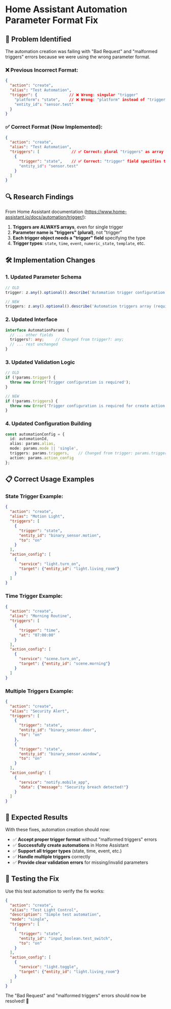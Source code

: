 # Home Assistant Automation Parameter Format Fix

## 🔧 **Problem Identified**

The automation creation was failing with "Bad Request" and "malformed triggers" errors because we were using the wrong parameter format.

### ❌ **Previous Incorrect Format:**
```json
{
  "action": "create",
  "alias": "Test Automation",
  "trigger": {              // ❌ Wrong: singular "trigger"
    "platform": "state",    // ❌ Wrong: "platform" instead of "trigger"
    "entity_id": "sensor.test"
  }
}
```

### ✅ **Correct Format (Now Implemented):**
```json
{
  "action": "create",
  "alias": "Test Automation", 
  "triggers": [              // ✅ Correct: plural "triggers" as array
    {
      "trigger": "state",    // ✅ Correct: "trigger" field specifies type
      "entity_id": "sensor.test"
    }
  ]
}
```

## 🔍 **Research Findings**

From Home Assistant documentation (https://www.home-assistant.io/docs/automation/trigger/):

1. **Triggers are ALWAYS arrays**, even for single trigger
2. **Parameter name is "triggers" (plural)**, not "trigger"
3. **Each trigger object needs a "trigger" field** specifying the type
4. **Trigger types**: `state`, `time`, `event`, `numeric_state`, `template`, etc.

## 🛠️ **Implementation Changes**

### 1. **Updated Parameter Schema**
```typescript
// OLD
trigger: z.any().optional().describe('Automation trigger configuration')

// NEW  
triggers: z.any().optional().describe('Automation triggers array (required for create action)')
```

### 2. **Updated Interface**
```typescript
interface AutomationParams {
  // ... other fields
  triggers?: any;     // Changed from trigger?: any;
  // ... rest unchanged
}
```

### 3. **Updated Validation Logic**
```typescript
// OLD
if (!params.trigger) {
  throw new Error('Trigger configuration is required');
}

// NEW
if (!params.triggers) {
  throw new Error('Trigger configuration is required for create action');
}
```

### 4. **Updated Configuration Building**
```typescript
const automationConfig = {
  id: automationId,
  alias: params.alias,
  mode: params.mode || 'single',
  triggers: params.triggers,    // Changed from trigger: params.trigger
  action: params.action_config
};
```

## 📋 **Correct Usage Examples**

### **State Trigger Example:**
```json
{
  "action": "create",
  "alias": "Motion Light",
  "triggers": [
    {
      "trigger": "state",
      "entity_id": "binary_sensor.motion",
      "to": "on"
    }
  ],
  "action_config": [
    {
      "service": "light.turn_on",
      "target": {"entity_id": "light.living_room"}
    }
  ]
}
```

### **Time Trigger Example:**
```json
{
  "action": "create", 
  "alias": "Morning Routine",
  "triggers": [
    {
      "trigger": "time",
      "at": "07:00:00"
    }
  ],
  "action_config": [
    {
      "service": "scene.turn_on",
      "target": {"entity_id": "scene.morning"}
    }
  ]
}
```

### **Multiple Triggers Example:**
```json
{
  "action": "create",
  "alias": "Security Alert", 
  "triggers": [
    {
      "trigger": "state",
      "entity_id": "binary_sensor.door",
      "to": "on"
    },
    {
      "trigger": "state", 
      "entity_id": "binary_sensor.window",
      "to": "on"
    }
  ],
  "action_config": [
    {
      "service": "notify.mobile_app",
      "data": {"message": "Security breach detected!"}
    }
  ]
}
```

## 🎯 **Expected Results**

With these fixes, automation creation should now:

- ✅ **Accept proper trigger format** without "malformed triggers" errors
- ✅ **Successfully create automations** in Home Assistant
- ✅ **Support all trigger types** (state, time, event, etc.)
- ✅ **Handle multiple triggers** correctly
- ✅ **Provide clear validation errors** for missing/invalid parameters

## 🧪 **Testing the Fix**

Use this test automation to verify the fix works:

```json
{
  "action": "create",
  "alias": "Test Light Control",
  "description": "Simple test automation",
  "mode": "single",
  "triggers": [
    {
      "trigger": "state",
      "entity_id": "input_boolean.test_switch", 
      "to": "on"
    }
  ],
  "action_config": [
    {
      "service": "light.toggle",
      "target": {"entity_id": "light.living_room"}
    }
  ]
}
```

The "Bad Request" and "malformed triggers" errors should now be resolved! 🎉
